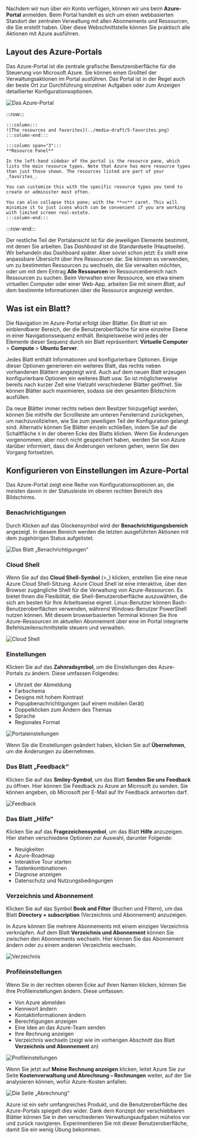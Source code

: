 Nachdem wir nun über ein Konto verfügen, können wir uns beim **Azure-Portal** anmelden. Beim Portal handelt es sich um einen webbasierten Standort der zentralen Verwaltung mit allen Abonnements und Ressourcen, die Sie erstellt haben. Über diese Webschnittstelle können Sie praktisch alle Aktionen mit Azure ausführen.

## <a name="azure-portal-layout"></a>Layout des Azure-Portals

Das Azure-Portal ist die zentrale grafische Benutzeroberfläche für die Steuerung von Microsoft Azure. Sie können einen Großteil der Verwaltungsaktionen im Portal ausführen. Das Portal ist in der Regel auch der beste Ort zur Durchführung einzelner Aufgaben oder zum Anzeigen detaillierter Konfigurationsoptionen.

![Das Azure-Portal](../media-draft/5-portal.png)

:::row:::

    :::column:::
    ![The resources and favorites](../media-draft/5-favorites.png)
    :::column-end:::

    :::column span="3":::
    **Resource Panel**
    
    In the left-hand sidebar of the portal is the resource pane, which lists the main resource types. Note that Azure has more resource types than just those shown. The resources listed are part of your _favorites_. 

    You can customize this with the specific resource types you tend to create or administer most often. 

    You can also collapse this pane; with the **<<** caret. This will minimize it to just icons which can be convenient if you are working with limited screen real-estate.
    :::column-end:::

:::row-end:::

Der restliche Teil der Portalansicht ist für die jeweiligen Elemente bestimmt, mit denen Sie arbeiten. Das _Dashboard_ ist die Standardseite (Hauptseite). Wir behandeln das Dashboard später. Aber soviel schon jetzt: Es stellt eine anpassbare Übersicht über Ihre Ressourcen dar. Sie können es verwenden, um zu bestimmten Ressourcen zu wechseln, die Sie verwalten möchten, oder um mit dem Eintrag **Alle Ressourcen** im Ressourcenbereich nach Ressourcen zu suchen. Beim Verwalten einer Ressource, wie etwa einem virtuellen Computer oder einer Web-App, arbeiten Sie mit einem _Blatt_, auf dem bestimmte Informationen über die Ressource angezeigt werden.

## <a name="what-is-a-blade"></a>Was ist ein Blatt?

Die Navigation im Azure-Portal erfolgt über Blätter. Ein _Blatt_ ist ein einblendbarer Bereich, der die Benutzeroberfläche für eine einzelne Ebene in einer Navigationssequenz enthält. Beispielsweise wird jedes der Elemente dieser Sequenz durch ein Blatt repräsentiert: **Virtuelle Computer** > **Compute** > **Ubuntu Server**.

Jedes Blatt enthält Informationen und konfigurierbare Optionen. Einige dieser Optionen generieren ein weiteres Blatt, das rechts neben vorhandenen Blättern angezeigt wird. Auch auf dem neuen Blatt erzeugen konfigurierbare Optionen ein weiteres Blatt usw. So ist möglicherweise bereits nach kurzer Zeit eine Vielzahl verschiedener Blätter geöffnet. Sie können Blätter auch maximieren, sodass sie den gesamten Bildschirm ausfüllen.

Da neue Blätter immer rechts neben dem Besitzer hinzugefügt werden, können Sie mithilfe der Scrollleiste am unteren Fensterrand zurückgehen, um nachzuvollziehen, wie Sie zum jeweiligen Teil der Konfiguration gelangt sind. Alternativ können Sie Blätter einzeln schließen, indem Sie auf die Schaltfläche `X` in der oberen Ecke des Blatts klicken. Wenn Sie Änderungen vorgenommen, aber noch nicht gespeichert haben, werden Sie von Azure darüber informiert, dass die Änderungen verloren gehen, wenn Sie den Vorgang fortsetzen.

## <a name="configuring-settings-in-the-azure-portal"></a>Konfigurieren von Einstellungen im Azure-Portal

Das Azure-Portal zeigt eine Reihe von Konfigurationsoptionen an, die meisten davon in der Statusleiste im oberen rechten Bereich des Bildschirms.

### <a name="notifications"></a>Benachrichtigungen

Durch Klicken auf das Glockensymbol wird der **Benachrichtigungsbereich** angezeigt. In diesem Bereich werden die letzten ausgeführten Aktionen mit dem zugehörigen Status aufgelistet.

![Das Blatt „Benachrichtigungen“](../media-draft/5-notifications-blade.png)

### <a name="cloud-shell"></a>Cloud Shell

Wenn Sie auf das **Cloud Shell-Symbol** (>_) klicken, erstellen Sie eine neue Azure Cloud Shell-Sitzung. Azure Cloud Shell ist eine interaktive, über den Browser zugängliche Shell für die Verwaltung von Azure-Ressourcen. Es bietet Ihnen die Flexibilität, die Shell-Benutzeroberfläche auszuwählen, die sich am besten für Ihre Arbeitsweise eignet. Linux-Benutzer können Bash-Benutzeroberflächen verwenden, während Windows-Benutzer PowerShell nutzen können. Mit diesem browserbasierten Terminal können Sie Ihre Azure-Ressourcen im aktuellen Abonnement über eine im Portal integrierte Befehlszeilenschnittstelle steuern und verwalten.

![Cloud Shell](../media-draft/5-choose-shell.png)

### <a name="settings"></a>Einstellungen

Klicken Sie auf das **Zahnradsymbol**, um die Einstellungen des Azure-Portals zu ändern. Diese umfassen Folgendes:

- Uhrzeit der Abmeldung
- Farbschema
- Designs mit hohem Kontrast
- Popupbenachrichtigungen (auf einem mobilen Gerät)
- Doppelklicken zum Ändern des Themas
- Sprache
- Regionales Format

![Portaleinstellungen](../media-draft/5-settings-blade.png)

Wenn Sie die Einstellungen geändert haben, klicken Sie auf **Übernehmen**, um die Änderungen zu übernehmen.

### <a name="feedback-blade"></a>Das Blatt „Feedback“

Klicken Sie auf das **Smiley-Symbol**, um das Blatt **Senden Sie uns Feedback** zu öffnen. Hier können Sie Feedback zu Azure an Microsoft zu senden. Sie können angeben, ob Microsoft per E-Mail auf Ihr Feedback antworten darf.

![Feedback](../media-draft/5-feedback-blade.png)

### <a name="help-blade"></a>Das Blatt „Hilfe“

Klicken Sie auf das **Fragezeichensymbol**, um das Blatt **Hilfe** anzuzeigen. Hier stehen verschiedene Optionen zur Auswahl, darunter Folgende:

- Neuigkeiten
- Azure-Roadmap
- Interaktive Tour starten
- Tastenkombinationen
- Diagnose anzeigen
- Datenschutz und Nutzungsbedingungen

### <a name="directory-and-subscription"></a>Verzeichnis und Abonnement

Klicken Sie auf das Symbol **Book and Filter** (Buchen und Filtern), um das Blatt **Directory + subscription** (Verzeichnis und Abonnement) anzuzeigen.

In Azure können Sie mehrere Abonnements mit einem einzigen Verzeichnis verknüpfen. Auf dem Blatt **Verzeichnis und Abonnement** können Sie zwischen den Abonnements wechseln. Hier können Sie das Abonnement ändern oder zu einem anderen Verzeichnis wechseln.

![Verzeichnis](../media-draft/5-directory-blade-1.png)

### <a name="profile-settings"></a>Profileinstellungen

Wenn Sie in der rechten oberen Ecke auf Ihren Namen klicken, können Sie Ihre Profileinstellungen ändern.
Diese umfassen:

- Von Azure abmelden
- Kennwort ändern
- Kontaktinformationen ändern
- Berechtigungen anzeigen
- Eine Idee an das Azure-Team senden
- Ihre Rechnung anzeigen
- Verzeichnis wechseln (zeigt wie im vorherigen Abschnitt das Blatt **Verzeichnis und Abonnement** an)

![Profileinstellungen](../media-draft/5-portal-menu.png)

Wenn Sie jetzt auf **Meine Rechnung anzeigen** klicken, leitet Azure Sie zur Seite **Kostenverwaltung und Abrechnung – Rechnungen** weiter, auf der Sie analysieren können, wofür Azure-Kosten anfallen.

![Die Seite „Abrechnung“](../media-draft/5-portal-billing.png)

Azure ist ein sehr umfangreiches Produkt, und die Benutzeroberfläche des Azure-Portals spiegelt dies wider. Dank dem Konzept der verschiebbaren Blätter können Sie in den verschiedenen Verwaltungsaufgaben mühelos vor und zurück navigieren. Experimentieren Sie mit dieser Benutzeroberfläche, damit Sie ein wenig Übung bekommen.